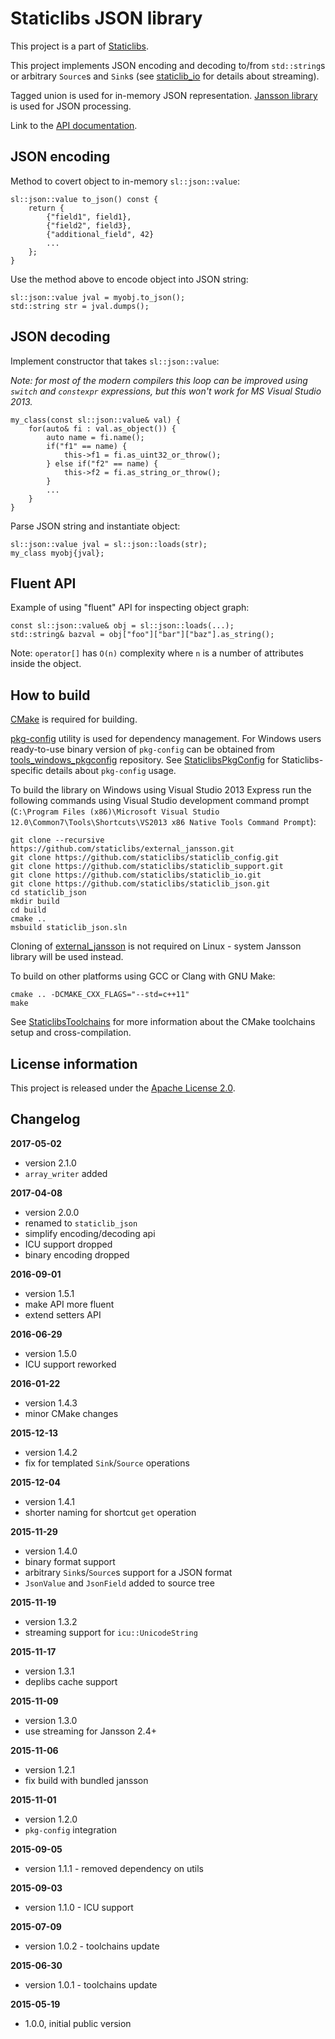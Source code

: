 Staticlibs JSON library
=======================

This project is a part of [Staticlibs](http://staticlibs.net/).

This project implements JSON encoding and decoding to/from `std::string`s or arbitrary `Source`s and `Sink`s
(see [staticlib_io](https://github.com/staticlibs/staticlib_io) for details about streaming).

Tagged union is used for in-memory JSON representation. [Jansson library](https://github.com/akheron/jansson) is used
for JSON processing.

Link to the [API documentation](http://staticlibs.github.io/staticlib_json/docs/html/namespacestaticlib_1_1json.html).

JSON encoding
-------------

Method to covert object to in-memory `sl::json::value`:

    sl::json::value to_json() const {
        return {
            {"field1", field1},
            {"field2", field3},
            {"additional_field", 42}
            ...
        };
    }

Use the method above to encode object into JSON string:

    sl::json::value jval = myobj.to_json();
    std::string str = jval.dumps();

JSON decoding
-------------

Implement constructor that takes `sl::json::value`:

_Note: for most of the modern compilers this loop can be improved using `switch` and `constexpr`
expressions, but this won't work for MS Visual Studio 2013._

    my_class(const sl::json::value& val) {
        for(auto& fi : val.as_object()) {
            auto name = fi.name();
            if("f1" == name) {
                this->f1 = fi.as_uint32_or_throw();
            } else if("f2" == name) {
                this->f2 = fi.as_string_or_throw();
            }
            ...
        }
    }

Parse JSON string and instantiate object:

    sl::json::value jval = sl::json::loads(str);
    my_class myobj{jval};

Fluent API
----------

Example of using "fluent" API for inspecting object graph:

    const sl::json::value& obj = sl::json::loads(...);
    std::string& bazval = obj["foo"]["bar"]["baz"].as_string();

Note: `operator[]` has `O(n)` complexity where `n` is a number of attributes inside the object.

How to build
------------

[CMake](http://cmake.org/) is required for building.

[pkg-config](http://www.freedesktop.org/wiki/Software/pkg-config/) utility is used for dependency management.
For Windows users ready-to-use binary version of `pkg-config` can be obtained from [tools_windows_pkgconfig](https://github.com/staticlibs/tools_windows_pkgconfig) repository.
See [StaticlibsPkgConfig](https://github.com/staticlibs/wiki/wiki/StaticlibsPkgConfig) for Staticlibs-specific details about `pkg-config` usage.

To build the library on Windows using Visual Studio 2013 Express run the following commands using
Visual Studio development command prompt 
(`C:\Program Files (x86)\Microsoft Visual Studio 12.0\Common7\Tools\Shortcuts\VS2013 x86 Native Tools Command Prompt`):

    git clone --recursive https://github.com/staticlibs/external_jansson.git
    git clone https://github.com/staticlibs/staticlib_config.git
    git clone https://github.com/staticlibs/staticlib_support.git
    git clone https://github.com/staticlibs/staticlib_io.git
    git clone https://github.com/staticlibs/staticlib_json.git
    cd staticlib_json
    mkdir build
    cd build
    cmake .. 
    msbuild staticlib_json.sln

Cloning of [external_jansson](https://github.com/staticlibs/external_jansson.git) is not required on Linux - 
system Jansson library will be used instead.

To build on other platforms using GCC or Clang with GNU Make:

    cmake .. -DCMAKE_CXX_FLAGS="--std=c++11"
    make

See [StaticlibsToolchains](https://github.com/staticlibs/wiki/wiki/StaticlibsToolchains) for 
more information about the CMake toolchains setup and cross-compilation.

License information
-------------------

This project is released under the [Apache License 2.0](http://www.apache.org/licenses/LICENSE-2.0).

Changelog
---------

**2017-05-02**

 * version 2.1.0
 * `array_writer` added

**2017-04-08**

 * version 2.0.0
 * renamed to `staticlib_json`
 * simplify encoding/decoding api
 * ICU support dropped
 * binary encoding dropped

**2016-09-01**

 * version 1.5.1
 * make API more fluent
 * extend setters API

**2016-06-29**

 * version 1.5.0
 * ICU support reworked

**2016-01-22**

 * version 1.4.3
 * minor CMake changes

**2015-12-13**

 * version 1.4.2
 * fix for templated `Sink`/`Source` operations

**2015-12-04**

 * version 1.4.1
 * shorter naming for shortcut `get` operation

**2015-11-29**

 * version 1.4.0
 * binary format support
 * arbitrary `Sink`s/`Source`s support for a JSON format
 * `JsonValue` and `JsonField` added to source tree

**2015-11-19**

 * version 1.3.2
 * streaming support for `icu::UnicodeString`

**2015-11-17**

 * version 1.3.1
 * deplibs cache support

**2015-11-09**

 * version 1.3.0
 * use streaming for Jansson 2.4+

**2015-11-06**

 * version 1.2.1
 * fix build with bundled jansson

**2015-11-01**

 * version 1.2.0
 * `pkg-config` integration

**2015-09-05**

 * version 1.1.1 - removed dependency on utils

**2015-09-03**

 * version 1.1.0 - ICU support

**2015-07-09**

 * version 1.0.2 - toolchains update

**2015-06-30**

 * version 1.0.1 - toolchains update

**2015-05-19**

 * 1.0.0, initial public version
